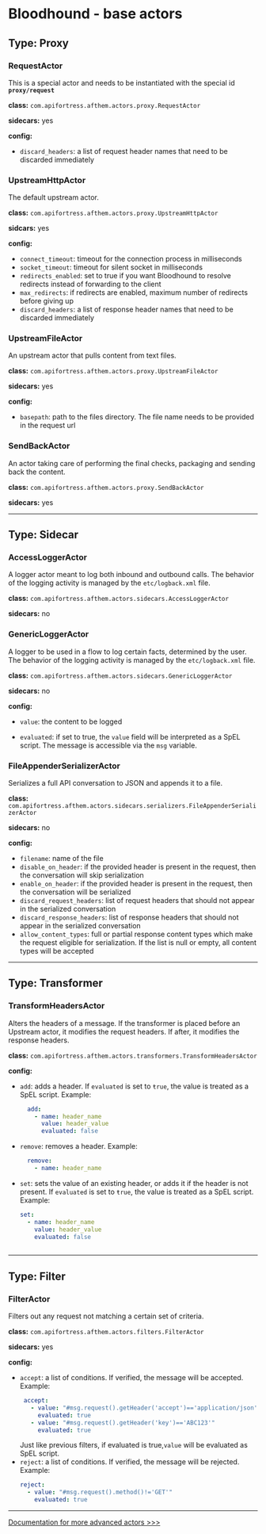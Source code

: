 # Bloodhound - base actors

## Type: Proxy

### RequestActor

This is a special actor and needs to be instantiated with the special id **`proxy/request`**

**class:**  `com.apifortress.afthem.actors.proxy.RequestActor`

**sidecars:** yes

**config:**

* `discard_headers`: a list of request header names that need to be discarded immediately

### UpstreamHttpActor

The default upstream actor.

**class:** `com.apifortress.afthem.actors.proxy.UpstreamHttpActor`

**sidcars:** yes

**config:**

* `connect_timeout`: timeout for the connection process in milliseconds
* `socket_timeout`: timeout for silent socket in milliseconds
* `redirects_enabled`: set to true if you want Bloodhound to resolve redirects instead of forwarding to the client
* `max_redirects`: if redirects are enabled, maximum number of redirects before giving up 
* `discard_headers`: a list of response header names that need to be discarded immediately


### UpstreamFileActor

An upstream actor that pulls content from text files.

**class:** `com.apifortress.afthem.actors.proxy.UpstreamFileActor`

**sidecars:** yes

**config:**

* `basepath`: path to the files directory. The file name needs to be provided in the request url

### SendBackActor

An actor taking care of performing the final checks, packaging and sending back the content.

**class:** `com.apifortress.afthem.actors.proxy.SendBackActor`

**sidecars:** yes

****

## Type: Sidecar

### AccessLoggerActor

A logger actor meant to log both inbound and outbound calls.
The behavior of the logging activity is managed by the `etc/logback.xml` file.

**class:** `com.apifortress.afthem.actors.sidecars.AccessLoggerActor`

**sidecars:** no


### GenericLoggerActor

A logger to be used in a flow to log certain facts, determined by the user.
The behavior of the logging activity is managed by the `etc/logback.xml` file.

**class:** `com.apifortress.afthem.actors.sidecars.GenericLoggerActor`

**sidecars:** no

**config:**

* `value`: the content to be logged

* `evaluated`: if set to true, the `value` field will be interpreted as a SpEL script. The message is accessible via the
  `msg` variable.

### FileAppenderSerializerActor

Serializes a full API conversation to JSON and appends it to a file.

**class:** `com.apifortress.afthem.actors.sidecars.serializers.FileAppenderSerializerActor`

**sidecars:** no

**config:**

* `filename`: name of the file
* `disable_on_header`: if the provided header is present in the request, then the conversation will skip serialization
* `enable_on_header`: if the provided header is present in the request, then the conversation will be serialized
* `discard_request_headers`: list of request headers that should not appear in the serialized conversation
* `discard_response_headers`: list of response headers that should not appear in the serialized conversation
* `allow_content_types`: full or partial response content types which make the request eligible for serialization. If
the list is null or empty, all content types will be accepted

***

## Type: Transformer

### TransformHeadersActor

Alters the headers of a message. If the transformer is placed before an Upstream actor, it modifies the request headers.
If after, it modifies the response headers.

**class:** `com.apifortress.afthem.actors.transformers.TransformHeadersActor`

**config:**

* `add`: adds a header. If `evaluated` is set to `ŧrue`, the value is treated as a SpEL script. Example:
  ```yaml
    add:
      - name: header_name
        value: header_value
        evaluated: false
  
   ```
* `remove`: removes a header. Example:
  ```yaml
    remove:
      - name: header_name
  
  ```
* `set`: sets the value of an existing header, or adds it if the header is not present. If `evaluated` is set to `ŧrue`,
   the value is treated as a SpEL script. Example:
   ```yaml
   set:
     - name: header_name
       value: header_value
       evaluated: false
     
   ```
  
***

## Type: Filter

### FilterActor

Filters out any request not matching a certain set of criteria.

**class:** `com.apifortress.afthem.actors.filters.FilterActor`

**sidecars:** yes

**config:**

* `accept`: a list of conditions. If verified, the message will be accepted.
   Example:
   ```yaml
    accept:
      - value: "#msg.request().getHeader('accept')=='application/json'"
        evaluated: true
      - value: "#msg.request().getHeader('key')=='ABC123'"
        evaluated: true  
   ```
   Just like previous filters, if evaluated is true,`value` will be evaluated as SpEL script.
* `reject`: a list of conditions. If verified, the message will be rejected.
  Example:
  ```yaml
  reject:
    - value: "#msg.request().method()!='GET'"
      evaluated: true
  ```
  
---

[Documentation for more advanced actors >>>](06_advanced_actors.md) 
